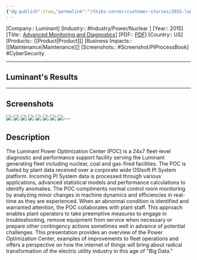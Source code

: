 ```yaml
---
{"dg-publish":true,"permalink":"/thibs-corner/customer-stories/2015-luminant-advanced-monitoring-and-diagnostics/"}
---
```


[Company:: Luminant]
[Industry:: #Industry/Power/Nuclear ]
[Year:: 2015]
[Title:: [Advanced Monitoring and Diagnostics](https://resources.osisoft.com/presentations/advanced-monitoring-and-diagnostics-experience-at-luminant/)]
[PDF:: [PDF](https://cdn.osisoft.com/corp/en/media/presentations/2015/UsersConference2015/PDF/UsersConference2015_Luminant_CarterCharlesPike_AdvancedMonitoringandDiagnosticsExperienceatLuminantandtheBenefitsofIndustryCollaboration.pdf)]
[Country:: US]
[Products:: [[Product\|Product]]]
[Business Impacts:: [[Maintenance\|Maintenance]]]
[Screenshots:: #Screenshot/PIProcessBook]
#CyberSecurity  

---
## Luminant's Results

---
## Screenshots
![](https://i.imgur.com/rj55mtA.png)
![](https://i.imgur.com/0YrjLWI.png)
![](https://i.imgur.com/Aa6BOKU.png)
![](https://i.imgur.com/A4wVaIU.png)
![](https://i.imgur.com/y7ucwUI.png)
![](https://i.imgur.com/ipR1cPS.png)
![](https://i.imgur.com/BlRhVzN.png)
![](https://i.imgur.com/MWIq6LG.png)---
## Description
The Luminant Power Optimization Center (POC) is a 24x7 fleet-level diagnostic and performance support facility serving the Luminant generating fleet including nuclear, coal and gas-fired facilities. The POC is fueled by plant data received over a corporate wide OSIsoft PI System platform. Incoming PI System data is processed through various applications, advanced statistical models and performance calculations to identify anomalies. The POC compliments normal control room monitoring by analyzing minor changes in machine dynamics and efficiencies in real-time as they are experienced. When an abnormal condition is identified and warranted attention, the POC collaborates with plant staff. This approach enables plant operators to take preemptive measures to engage in troubleshooting, remove equipment from service when necessary or prepare other contingency actions sometimes well in advance of potential challenges. This presentation provides an overview of the Power Optimization Center, examples of improvements to fleet operations and offers a perspective on how the internet of things will bring about radical transformation of the electric utility industry in this age of "Big Data."